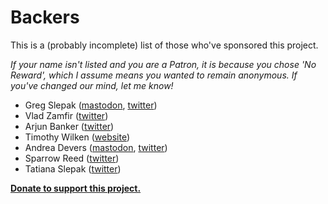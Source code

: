 # Backers

This is a (probably incomplete) list of those who've sponsored this project.

_If your name isn't listed and you are a Patron, it is because you chose 'No Reward', which I assume means you wanted to remain anonymous. If you've changed our mind, let me know!_

- Greg Slepak ([mastodon](https://mastodon.social/@taoeffect), [twitter](https://twitter.com/taoeffect))
- Vlad Zamfir ([twitter](https://twitter.com/VladZamfir))
- Arjun Banker ([twitter](https://twitter.com/arjun))
- Timothy Wilken ([website](https://thegiftingearth.net/))
- Andrea Devers ([mastodon](https://mastodon.social/@dotmacro), [twitter](https://twitter.com/dotmacro))
- Sparrow Reed ([twitter](https://www.patreon.com/SparrowArt))
- Tatiana Slepak ([twitter](https://twitter.com/slepak_tatiana))

**[Donate to support this project.](https://groupincome.org/donate/)**
